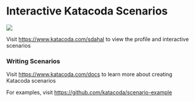 # Interactive Katacoda Scenarios

[![](http://shields.katacoda.com/katacoda/sdahal/count.svg)](https://www.katacoda.com/sdahal "Get your profile on Katacoda.com")

Visit https://www.katacoda.com/sdahal to view the profile and interactive scenarios

### Writing Scenarios
Visit https://www.katacoda.com/docs to learn more about creating Katacoda scenarios

For examples, visit https://github.com/katacoda/scenario-example
